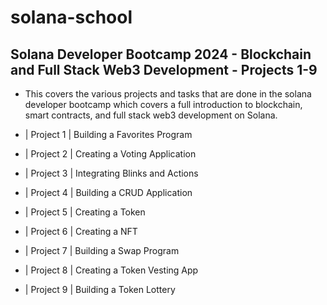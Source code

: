 # solana-school

## Solana Developer Bootcamp 2024 -  Blockchain and Full Stack Web3 Development - Projects 1-9

- This covers the various projects and tasks that are done in the solana developer bootcamp which covers a full introduction to blockchain, smart contracts, and full stack web3 development on Solana.


- | Project 1 | Building a Favorites Program
- | Project 2 | Creating a Voting Application
- | Project 3 | Integrating Blinks and Actions
- | Project 4 | Building a CRUD Application
- | Project 5 | Creating a Token
- | Project 6 | Creating a NFT
- | Project 7 | Building a Swap Program
- | Project 8 | Creating a Token Vesting App
- | Project 9 | Building a Token Lottery